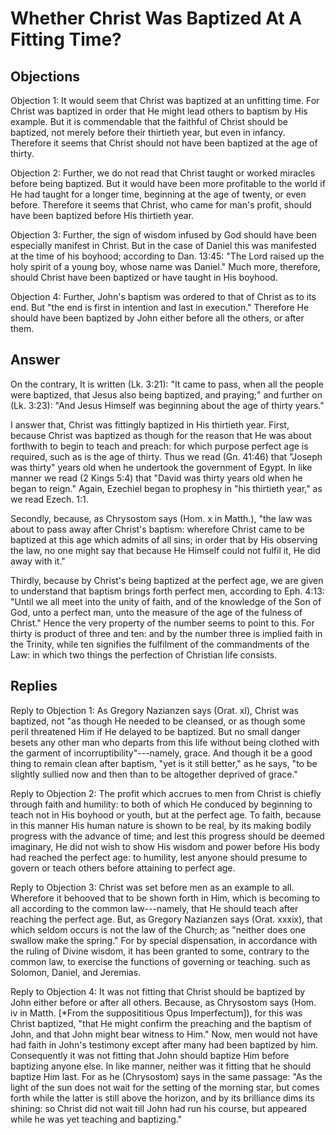 # Whether Christ Was Baptized At A Fitting Time?

## Objections

Objection 1: It would seem that Christ was baptized at an unfitting time. For Christ was baptized in order that He might lead others to baptism by His example. But it is commendable that the faithful of Christ should be baptized, not merely before their thirtieth year, but even in infancy. Therefore it seems that Christ should not have been baptized at the age of thirty.

Objection 2: Further, we do not read that Christ taught or worked miracles before being baptized. But it would have been more profitable to the world if He had taught for a longer time, beginning at the age of twenty, or even before. Therefore it seems that Christ, who came for man's profit, should have been baptized before His thirtieth year.

Objection 3: Further, the sign of wisdom infused by God should have been especially manifest in Christ. But in the case of Daniel this was manifested at the time of his boyhood; according to Dan. 13:45: "The Lord raised up the holy spirit of a young boy, whose name was Daniel." Much more, therefore, should Christ have been baptized or have taught in His boyhood.

Objection 4: Further, John's baptism was ordered to that of Christ as to its end. But "the end is first in intention and last in execution." Therefore He should have been baptized by John either before all the others, or after them.

## Answer

On the contrary, It is written (Lk. 3:21): "It came to pass, when all the people were baptized, that Jesus also being baptized, and praying;" and further on (Lk. 3:23): "And Jesus Himself was beginning about the age of thirty years."

I answer that, Christ was fittingly baptized in His thirtieth year. First, because Christ was baptized as though for the reason that He was about forthwith to begin to teach and preach: for which purpose perfect age is required, such as is the age of thirty. Thus we read (Gn. 41:46) that "Joseph was thirty" years old when he undertook the government of Egypt. In like manner we read (2 Kings 5:4) that "David was thirty years old when he began to reign." Again, Ezechiel began to prophesy in "his thirtieth year," as we read Ezech. 1:1.

Secondly, because, as Chrysostom says (Hom. x in Matth.), "the law was about to pass away after Christ's baptism: wherefore Christ came to be baptized at this age which admits of all sins; in order that by His observing the law, no one might say that because He Himself could not fulfil it, He did away with it."

Thirdly, because by Christ's being baptized at the perfect age, we are given to understand that baptism brings forth perfect men, according to Eph. 4:13: "Until we all meet into the unity of faith, and of the knowledge of the Son of God, unto a perfect man, unto the measure of the age of the fulness of Christ." Hence the very property of the number seems to point to this. For thirty is product of three and ten: and by the number three is implied faith in the Trinity, while ten signifies the fulfilment of the commandments of the Law: in which two things the perfection of Christian life consists.

## Replies

Reply to Objection 1: As Gregory Nazianzen says (Orat. xl), Christ was baptized, not "as though He needed to be cleansed, or as though some peril threatened Him if He delayed to be baptized. But no small danger besets any other man who departs from this life without being clothed with the garment of incorruptibility"---namely, grace. And though it be a good thing to remain clean after baptism, "yet is it still better," as he says, "to be slightly sullied now and then than to be altogether deprived of grace."

Reply to Objection 2: The profit which accrues to men from Christ is chiefly through faith and humility: to both of which He conduced by beginning to teach not in His boyhood or youth, but at the perfect age. To faith, because in this manner His human nature is shown to be real, by its making bodily progress with the advance of time; and lest this progress should be deemed imaginary, He did not wish to show His wisdom and power before His body had reached the perfect age: to humility, lest anyone should presume to govern or teach others before attaining to perfect age.

Reply to Objection 3: Christ was set before men as an example to all. Wherefore it behooved that to be shown forth in Him, which is becoming to all according to the common law---namely, that He should teach after reaching the perfect age. But, as Gregory Nazianzen says (Orat. xxxix), that which seldom occurs is not the law of the Church; as "neither does one swallow make the spring." For by special dispensation, in accordance with the ruling of Divine wisdom, it has been granted to some, contrary to the common law, to exercise the functions of governing or teaching. such as Solomon, Daniel, and Jeremias.

Reply to Objection 4: It was not fitting that Christ should be baptized by John either before or after all others. Because, as Chrysostom says (Hom. iv in Matth. [*From the supposititious Opus Imperfectum]), for this was Christ baptized, "that He might confirm the preaching and the baptism of John, and that John might bear witness to Him." Now, men would not have had faith in John's testimony except after many had been baptized by him. Consequently it was not fitting that John should baptize Him before baptizing anyone else. In like manner, neither was it fitting that he should baptize Him last. For as he (Chrysostom) says in the same passage: "As the light of the sun does not wait for the setting of the morning star, but comes forth while the latter is still above the horizon, and by its brilliance dims its shining: so Christ did not wait till John had run his course, but appeared while he was yet teaching and baptizing."